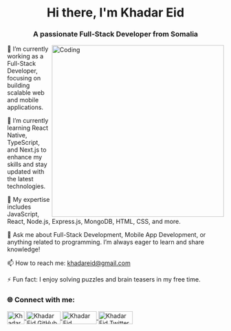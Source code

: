 <h1 align="center">Hi there, I'm Khadar Eid</h1> <h3 align="center">A passionate Full-Stack Developer from Somalia</h3> <img align="right" alt="Coding" width="400" src="https://cdn.dribbble.com/users/214929/screenshots/4366947/dribbble-shot_6.gif">
🔭 I’m currently working as a Full-Stack Developer, focusing on building scalable web and mobile applications.

🌱 I’m currently learning React Native, TypeScript, and Next.js to enhance my skills and stay updated with the latest technologies.

💼 My expertise includes JavaScript, React, Node.js, Express.js, MongoDB, HTML, CSS, and more.

💬 Ask me about Full-Stack Development, Mobile App Development, or anything related to programming. I’m always eager to learn and share knowledge!

📫 How to reach me: khadareid@gmail.com

⚡ Fun fact: I enjoy solving puzzles and brain teasers in my free time.

<h3 align="left">🌐 Connect with me:</h3> <p align="left"> <a href="https://www.facebook.com/khadariidnuux" target="_blank"> <img align="center" src="https://raw.githubusercontent.com/rahuldkjain/github-profile-readme-generator/master/src/images/icons/Social/facebook.svg" alt="Khadar Eid Facebook" height="30" width="40" /> </a> <a href="https://github.com/khadareid" target="_blank"> <img align="center" src="https://img.shields.io/badge/GitHub-100000?style=for-the-badge&logo=github&logoColor=white" alt="Khadar Eid GitHub" height="30" width="80" /> </a> <a href="https://www.linkedin.com/in/khadar-eid/" target="_blank"> <img align="center" src="https://img.shields.io/badge/LinkedIn-0077B5?style=for-the-badge&logo=linkedin&logoColor=white" alt="Khadar Eid LinkedIn" height="30" width="80" /> </a> <a href="https://twitter.com/khadareid" target="_blank"> <img align="center" src="https://img.shields.io/badge/Twitter-1DA1F2?style=for-the-badge&logo=twitter&logoColor=white" alt="Khadar Eid Twitter" height="30" width="80" /> </a> </p>
